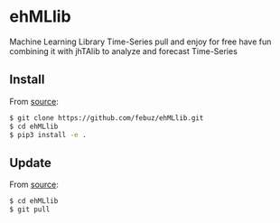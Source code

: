 # ehMLlib

Machine Learning Library Time-Series
pull and enjoy for free
have fun combining it with jhTAlib to analyze and forecast Time-Series

## Install

From [source](https://github.com/febuz/ehMLlib):

```bash
$ git clone https://github.com/febuz/ehMLlib.git
$ cd ehMLlib
$ pip3 install -e .
```

## Update

From [source](https://github.com/febuz/ehMLlib):

```bash
$ cd ehMLlib
$ git pull
```
